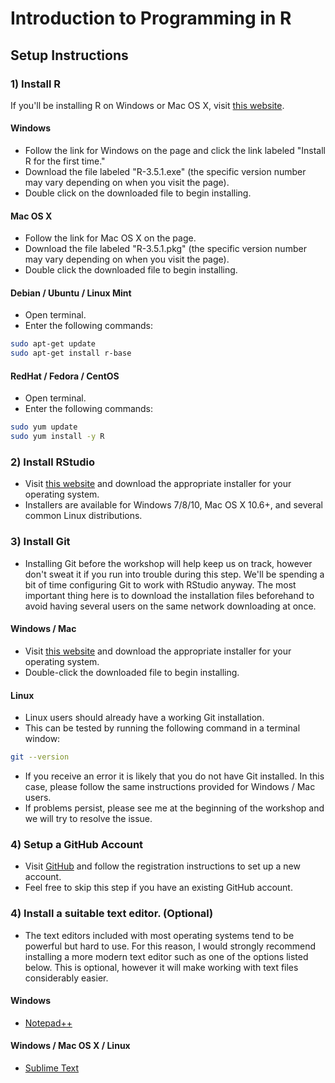 # Introduction to Programming in R

## Setup Instructions

### 1) Install R

If you'll be installing R on Windows or Mac OS X, visit [this website](https://mirror.its.sfu.ca/mirror/CRAN/).

#### Windows

- Follow the link for Windows on the page and click the link labeled "Install R for the first time."
- Download the file labeled "R-3.5.1.exe" (the specific version number may vary depending on when you visit the page).
- Double click on the downloaded file to begin installing.

#### Mac OS X

- Follow the link for Mac OS X on the page.
- Download the file labeled "R-3.5.1.pkg" (the specific version number may vary depending on when you visit the page).
- Double click the downloaded file to begin installing.

#### Debian / Ubuntu / Linux Mint

- Open terminal.
- Enter the following commands:

```bash
sudo apt-get update
sudo apt-get install r-base
```

#### RedHat / Fedora / CentOS

- Open terminal.
- Enter the following commands:

```bash
sudo yum update
sudo yum install -y R
```

### 2) Install RStudio

- Visit [this website](https://www.rstudio.com/products/rstudio/download/#download) and download the appropriate installer for your operating system.
- Installers are available for Windows 7/8/10, Mac OS X 10.6+, and several common Linux distributions.

### 3) Install Git

- Installing Git before the workshop will help keep us on track, however don't sweat it if you run into trouble during this step. We'll be spending a bit of time configuring Git to work with RStudio anyway. The most important thing here is to download the installation files beforehand to avoid having several users on the same network downloading at once.

#### Windows / Mac

- Visit [this website](https://git-scm.com/downloads) and download the appropriate installer for your operating system.
- Double-click the downloaded file to begin installing.

#### Linux

- Linux users should already have a working Git installation.
- This can be tested by running the following command in a terminal window:

```bash
git --version
```

- If you receive an error it is likely that you do not have Git installed. In this case, please follow the same instructions provided for Windows / Mac users.
- If problems persist, please see me at the beginning of the workshop and we will try to resolve the issue.

### 4) Setup a GitHub Account

- Visit [GitHub](www.github.com) and follow the registration instructions to set up a new account.
- Feel free to skip this step if you have an existing GitHub account.

### 4) Install a suitable text editor. (Optional)

- The text editors included with most operating systems tend to be powerful but hard to use. For this reason, I would strongly recommend installing a more modern text editor such as one of the options listed below. This is optional, however it will make working with text files considerably easier.

#### Windows

- [Notepad++](https://notepad-plus-plus.org/download/v7.5.8.html)

#### Windows / Mac OS X / Linux

- [Sublime Text](https://www.sublimetext.com/)
